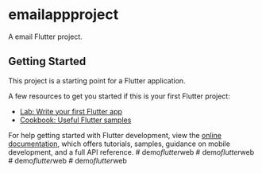 # emailappproject

A email Flutter project.

## Getting Started

This project is a starting point for a Flutter application.

A few resources to get you started if this is your first Flutter project:

- [Lab: Write your first Flutter app](https://docs.flutter.dev/get-started/codelab)
- [Cookbook: Useful Flutter samples](https://docs.flutter.dev/cookbook)

For help getting started with Flutter development, view the
[online documentation](https://docs.flutter.dev/), which offers tutorials,
samples, guidance on mobile development, and a full API reference.
#   d e m o _ f l u t t e r _ w e b  
 #   d e m o _ f l u t t e r _ w e b  
 #   d e m o _ f l u t t e r _ w e b  
 #   d e m o _ f l u t t e r _ w e b  
 